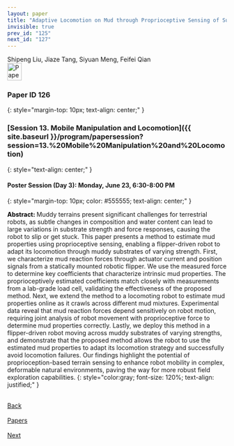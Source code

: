 ```yaml
---
layout: paper
title: "Adaptive Locomotion on Mud through Proprioceptive Sensing of Substrate Properties"
invisible: true
prev_id: "125"
next_id: "127"
---
```

<div class="paper-authors">
  <div class="paper-author-box">
    <div class="paper-author-name">Shipeng Liu, Jiaze Tang, Siyuan Meng, Feifei Qian</div>
    <div class="paper-author-uni"></div>
  </div>
</div>

<div class="paper-pdf">
  <div>
    <a href="https://www.roboticsproceedings.org/rss21/p126.pdf" title="Download PDF" target="_blank">
      <img src="{{ site.baseurl }}/images/paper_link_cardinal_red.png" alt="Paper PDF" width="33" height="40" />
    </a>
  </div>
</div>

### Paper ID 126
{: style="margin-top: 10px; text-align: center;" }

### [Session 13. Mobile Manipulation and Locomotion]({{ site.baseurl }}/program/papersession?session=13.%20Mobile%20Manipulation%20and%20Locomotion)
{: style="text-align: center;" }

#### Poster Session (Day 3): Monday, June 23, 6:30-8:00 PM
{: style="margin-top: 10px; color: #555555; text-align: center;" }

<b style="color: black;">Abstract: </b>Muddy terrains present significant challenges for terrestrial robots, as subtle changes in composition and water content can lead to large variations in substrate strength and force responses, causing the robot to slip or get stuck. This paper presents a method to estimate mud properties using proprioceptive sensing, enabling a flipper-driven robot to adapt its locomotion through muddy substrates of varying strength. First, we characterize mud reaction forces through actuator current and position signals from a statically mounted robotic flipper. We use the measured force to determine key coefficients that characterize intrinsic mud properties. The proprioceptively estimated coefficients match closely with measurements from a lab-grade load cell, validating the effectiveness of the proposed method. Next, we extend the method to a locomoting robot to estimate mud properties online as it crawls across different mud mixtures. Experimental data reveal that mud reaction forces depend sensitively on robot motion, requiring joint analysis of robot movement with proprioceptive force to determine mud properties correctly. Lastly, we deploy this method in a flipper-driven robot moving across muddy substrates of varying strengths, and demonstrate that the proposed method allows the robot to use the estimated mud properties to adapt its locomotion strategy and successfully avoid locomotion failures. Our findings highlight the potential of proprioception-based terrain sensing to enhance robot mobility in complex, deformable natural environments, paving the way for more robust field exploration capabilities.
{: style="color:gray; font-size: 120%; text-align: justified;" }

<div class="paper-menu">
  <div class="paper-menu-inner">
    <a href="{{ site.baseurl }}/program/papers/125/" title="Previous Paper">
            <div class="paper-menu-icon">
                <i class="fas fa-arrow-left"></i><br>
                <span class="paper-menu-label">Back</span>
            </div>
        </a>
    <a href="{{ site.baseurl }}/program/papers" title="All Papers">
      <div class="paper-menu-icon">
        <i class="fas fa-list"></i><br>
        <span class="paper-menu-label">Papers</span>
      </div>
    </a>
    <a href="{{ site.baseurl }}/program/papers/127/" title="Next Paper">
            <div class="paper-menu-icon">
                <i class="fas fa-arrow-right"></i><br>
                <span class="paper-menu-label">Next</span>
            </div>
        </a>
  </div>
</div>
